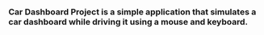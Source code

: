<h3>Car Dashboard Project is a simple application that simulates a car dashboard while driving it using a mouse and keyboard.</h3>
